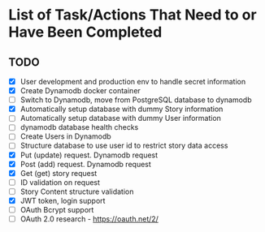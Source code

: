 # List of Task/Actions That Need to or Have Been Completed

## TODO
- [x] User development and production env to handle secret information
- [x] Create Dynamodb docker container
- [ ] Switch to Dynamodb, move from PostgreSQL database to dynamodb
- [x] Automatically setup database with dummy Story information
- [ ] Automatically setup database with dummy User information
- [ ] dynamodb database health checks
- [ ] Create Users in Dynamodb
- [ ] Structure database to use user id to restrict story data access
- [x] Put (update) request. Dynamodb request
- [x] Post (add) request. Dynamodb request
- [x] Get (get) story request
- [ ] ID validation on request
- [ ] Story Content structure validation
- [x] JWT token, login support
- [ ] OAuth Bcrypt support
- [ ] OAuth 2.0 research - https://oauth.net/2/